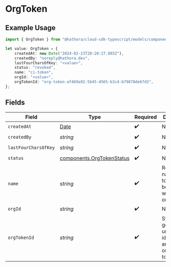 # OrgToken

## Example Usage

```typescript
import { OrgToken } from "@hathora/cloud-sdk-typescript/models/components";

let value: OrgToken = {
    createdAt: new Date("2024-02-23T20:20:27.803Z"),
    createdBy: "noreply@hathora.dev",
    lastFourCharsOfKey: "<value>",
    status: "revoked",
    name: "ci-token",
    orgId: "<value>",
    orgTokenId: "org-token-af469a92-5b45-4565-b3c4-b79878de67d2",
};
```

## Fields

| Field                                                                                         | Type                                                                                          | Required                                                                                      | Description                                                                                   | Example                                                                                       |
| --------------------------------------------------------------------------------------------- | --------------------------------------------------------------------------------------------- | --------------------------------------------------------------------------------------------- | --------------------------------------------------------------------------------------------- | --------------------------------------------------------------------------------------------- |
| `createdAt`                                                                                   | [Date](https://developer.mozilla.org/en-US/docs/Web/JavaScript/Reference/Global_Objects/Date) | :heavy_check_mark:                                                                            | N/A                                                                                           |                                                                                               |
| `createdBy`                                                                                   | *string*                                                                                      | :heavy_check_mark:                                                                            | N/A                                                                                           | noreply@hathora.dev                                                                           |
| `lastFourCharsOfKey`                                                                          | *string*                                                                                      | :heavy_check_mark:                                                                            | N/A                                                                                           |                                                                                               |
| `status`                                                                                      | [components.OrgTokenStatus](../../models/components/orgtokenstatus.md)                        | :heavy_check_mark:                                                                            | N/A                                                                                           |                                                                                               |
| `name`                                                                                        | *string*                                                                                      | :heavy_check_mark:                                                                            | Readable name for a token. Must be unique within an organization.                             | ci-token                                                                                      |
| `orgId`                                                                                       | *string*                                                                                      | :heavy_check_mark:                                                                            | N/A                                                                                           |                                                                                               |
| `orgTokenId`                                                                                  | *string*                                                                                      | :heavy_check_mark:                                                                            | System generated unique identifier for an organization token.                                 | org-token-af469a92-5b45-4565-b3c4-b79878de67d2                                                |